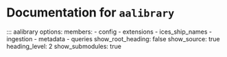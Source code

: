 # Documentation for `aalibrary`

::: aalibrary
    options:
      members:
        - config
        - extensions
        - ices_ship_names
        - ingestion
        - metadata
        - queries
      show_root_heading: false
      show_source: true
      heading_level: 2
      show_submodules: true
